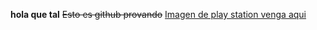 **hola que tal**
~~Esto es github provando~~
[Imagen de play station venga aqui](Imagenes/playstation-05.jpg)
